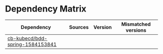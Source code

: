# Dependency Matrix

Dependency | Sources | Version | Mismatched versions
---------- | ------- | ------- | -------------------
[cb-kubecd/bdd-spring-1584153841](https://github.com/cb-kubecd/bdd-spring-1584153841.git) |  | []() | 
